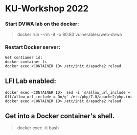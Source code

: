 # KU-Workshop 2022

### Start DVWA lab on the docker:
> docker run --rm -it -p 80:80 vulnerables/web-dvwa

### Restart Docker server:
```
Get contianer id:
docker container ls
docker exec <CONTAINER ID> /etc/init.d/apache2 reload
```

## LFI Lab enabled:
```
docker exec <CONTAINER ID>  sed -i 's/allow_url_include = Off/allow_url_include = On/g' /etc/php/7.0/apache2/php.ini
docker exec <CONTAINER ID> /etc/init.d/apache2 reload
```

## Get into a Docker container's shell.
> docker exec -it <CONTAINER ID> bash
